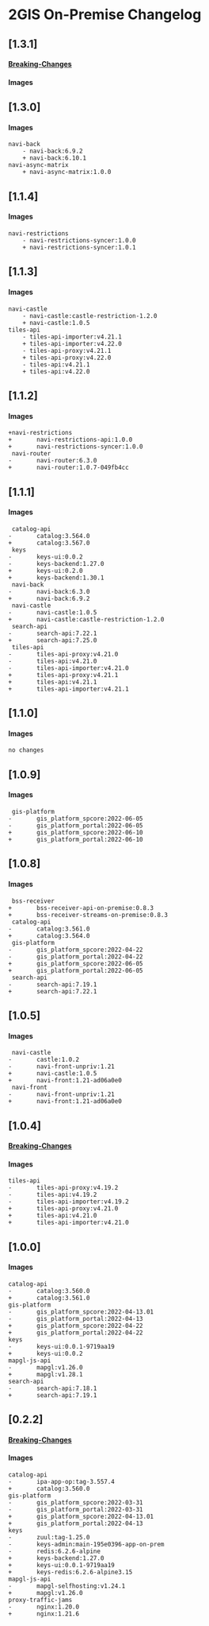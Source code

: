 # 2GIS On-Premise Changelog

## [1.3.1]
#### [Breaking-Changes](Breaking-Changes.md#131)
#### Images

## [1.3.0]
#### Images
```
navi-back
	- navi-back:6.9.2
	+ navi-back:6.10.1
navi-async-matrix
	+ navi-async-matrix:1.0.0

```

## [1.1.4]
#### Images
```
navi-restrictions
	- navi-restrictions-syncer:1.0.0
	+ navi-restrictions-syncer:1.0.1

```

## [1.1.3]
#### Images
```
navi-castle
	- navi-castle:castle-restriction-1.2.0
	+ navi-castle:1.0.5
tiles-api
	- tiles-api-importer:v4.21.1
	+ tiles-api-importer:v4.22.0
	- tiles-api-proxy:v4.21.1
	+ tiles-api-proxy:v4.22.0
	- tiles-api:v4.21.1
	+ tiles-api:v4.22.0

```

## [1.1.2]
#### Images
```
+navi-restrictions
+       navi-restrictions-api:1.0.0
+       navi-restrictions-syncer:1.0.0
 navi-router
-       navi-router:6.3.0
+       navi-router:1.0.7-049fb4cc
```

## [1.1.1]
#### Images
```
 catalog-api
-       catalog:3.564.0
+       catalog:3.567.0
 keys
-       keys-ui:0.0.2
-       keys-backend:1.27.0
+       keys-ui:0.2.0
+       keys-backend:1.30.1
 navi-back
-       navi-back:6.3.0
+       navi-back:6.9.2
 navi-castle
-       navi-castle:1.0.5
+       navi-castle:castle-restriction-1.2.0
 search-api
-       search-api:7.22.1
+       search-api:7.25.0
 tiles-api
-       tiles-api-proxy:v4.21.0
-       tiles-api:v4.21.0
-       tiles-api-importer:v4.21.0
+       tiles-api-proxy:v4.21.1
+       tiles-api:v4.21.1
+       tiles-api-importer:v4.21.1

```

## [1.1.0]
#### Images
```
no changes
```

## [1.0.9]
#### Images
```
 gis-platform
-       gis_platform_spcore:2022-06-05
-       gis_platform_portal:2022-06-05
+       gis_platform_spcore:2022-06-10
+       gis_platform_portal:2022-06-10

```

## [1.0.8]
#### Images
```
 bss-receiver
+       bss-receiver-api-on-premise:0.8.3
+       bss-receiver-streams-on-premise:0.8.3
 catalog-api
-       catalog:3.561.0
+       catalog:3.564.0
 gis-platform
-       gis_platform_spcore:2022-04-22
-       gis_platform_portal:2022-04-22
+       gis_platform_spcore:2022-06-05
+       gis_platform_portal:2022-06-05
 search-api
-       search-api:7.19.1
+       search-api:7.22.1
```

## [1.0.5]
#### Images
```
 navi-castle
-       castle:1.0.2
-       navi-front-unpriv:1.21
+       navi-castle:1.0.5
+       navi-front:1.21-ad06a0e0
 navi-front
-       navi-front-unpriv:1.21
+       navi-front:1.21-ad06a0e0

```

## [1.0.4]
#### [Breaking-Changes](Breaking-Changes.md#104)
#### Images
```
tiles-api
-       tiles-api-proxy:v4.19.2
-       tiles-api:v4.19.2
-       tiles-api-importer:v4.19.2
+       tiles-api-proxy:v4.21.0
+       tiles-api:v4.21.0
+       tiles-api-importer:v4.21.0
```

## [1.0.0]
#### Images
```
catalog-api
-       catalog:3.560.0
+       catalog:3.561.0
gis-platform
-       gis_platform_spcore:2022-04-13.01
-       gis_platform_portal:2022-04-13
+       gis_platform_spcore:2022-04-22
+       gis_platform_portal:2022-04-22
keys
-       keys-ui:0.0.1-9719aa19
+       keys-ui:0.0.2
mapgl-js-api
-       mapgl:v1.26.0
+       mapgl:v1.28.1
search-api
-       search-api:7.18.1
+       search-api:7.19.1
```

## [0.2.2]
#### [Breaking-Changes](Breaking-Changes.md#022)
#### Images
```
catalog-api
-       ipa-app-op:tag-3.557.4
+       catalog:3.560.0
gis-platform
-       gis_platform_spcore:2022-03-31
-       gis_platform_portal:2022-03-31
+       gis_platform_spcore:2022-04-13.01
+       gis_platform_portal:2022-04-13
keys
-       zuul:tag-1.25.0
-       keys-admin:main-195e0396-app-on-prem
-       redis:6.2.6-alpine
+       keys-backend:1.27.0
+       keys-ui:0.0.1-9719aa19
+       keys-redis:6.2.6-alpine3.15
mapgl-js-api
-       mapgl-selfhosting:v1.24.1
+       mapgl:v1.26.0
proxy-traffic-jams
-       nginx:1.20.0
+       nginx:1.21.6

```

